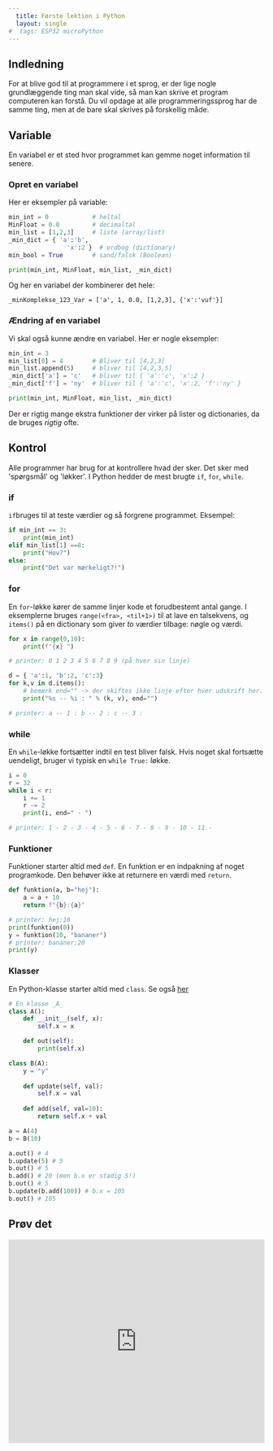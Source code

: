 ```yaml
---
  title: Første lektion i Python
  layout: single
#  tags: ESP32 microPython
---
```


## Indledning

For at blive god til at programmere i et sprog, er der lige nogle grundlæggende ting man skal vide, så man kan skrive et program computeren kan forstå.  Du vil opdage at alle programmeringssprog har de samme ting, men at de bare skal skrives på forskellig måde.

## Variable

En variabel er et sted hvor programmet kan gemme noget information til senere.

### Opret en variabel

Her er eksempler på variable:

```python
min_int = 0            # heltal
MinFloat = 0.0         # decimaltal
min_list = [1,2,3]     # liste (array/list)
_min_dict = { 'a':'b',
                'x':2 }  # ordbog (dictionary)
min_bool = True        # sand/falsk (Boolean)

print(min_int, MinFloat, min_list, _min_dict)
```

Og her en variabel der kombinerer det hele:

    _minKomplekse_123_Var = ['a', 1, 0.0, [1,2,3], {'x':'vuf'}]

### Ændring af en variabel

Vi skal også kunne ændre en variabel.  Her er nogle eksempler:

```python
min_int = 3
min_list[0] = 4        # Bliver til [4,2,3]
min_list.append(5)     # bliver til [4,2,3,5]
_min_dict['a'] = 'c'   # bliver til { 'a':'c', 'x':2 }
_min_dict['f'] = 'ny'  # bliver til { 'a':'c', 'x':2, 'f':'ny' }

print(min_int, MinFloat, min_list, _min_dict)
```

Der er rigtig mange ekstra funktioner der virker på lister og dictionaries, da de bruges _rigtig_ ofte.

## Kontrol

Alle programmer har brug for at kontrollere hvad der sker.  Det sker med 'spørgsmål' og 'løkker'.  I Python hedder de mest brugte `if`, `for`, `while`.

### if

`if`bruges til at teste værdier og så forgrene programmet.  Eksempel:

```python
if min_int == 3:
    print(min_int)
elif min_list[1] ==8:
    print("Hov?")
else:
    print("Det var mærkeligt?!")
```

### for

En `for`-løkke kører de samme linjer kode et forudbestemt antal gange.  I eksemplerne bruges `range(<fra>, <til+1>)` til at lave en talsekvens, og `items()` på en dictionary som giver _to_ værdier tilbage: nøgle og værdi.

```python
for x in range(0,10):
    print(f"{x} ")

# printer: 0 1 2 3 4 5 6 7 8 9 (på hver sin linje)

d = { 'a':1, 'b':2, 'c':3}
for k,v in d.items():
    # bemærk end="" -> der skiftes ikke linje efter hver udskrift her.
    print("%s -- %i : " % (k, v), end="")

# printer: a -- 1 : b -- 2 : c -- 3 :
```

### while

En `while`-løkke fortsætter indtil en test bliver falsk.  Hvis noget skal fortsætte uendeligt, bruger vi typisk en `while True:` løkke.

```python
i = 0
r = 32
while i < r:
    i += 1
    r -= 2
    print(i, end=" - ")

# printer: 1 - 2 - 3 - 4 - 5 - 6 - 7 - 8 - 9 - 10 - 11 -
```

### Funktioner

Funktioner starter altid med `def`.  En funktion er en indpakning af noget programkode. Den behøver ikke at returnere en værdi med `return`.

```python
def funktion(a, b="hej"):
    a = a + 10
    return f"{b}:{a}"

# printer: hej:10
print(funktion(0))
y = funktion(10, "bananer")
# printer: bananer:20
print(y)
```
### Klasser  

En Python-klasse starter altid med `class`.  Se også [her](/codingpirates/esp32/microPython-programstruktur)

```python
# En klasse _A_
class A():
    def __init__(self, x):
        self.x = x

    def out(self):
        print(self.x)

class B(A):
    y = "y"
    
    def update(self, val):
        self.x = val
        
    def add(self, val=10):
        return self.x + val

a = A(4)
b = B(10)

a.out() # 4
b.update(5) # 5
b.out() # 5
b.add() # 20 (men b.x er stadig 5!)
b.out() # 5
b.update(b.add(100)) # b.x = 105
b.out() # 105
```

## Prøv det

<iframe frameborder="0" width="100%" height="400px" src="https://create.withcode.uk/embed/PdH"><a target="_blank" href="https://create.withcode.uk/python/PdH">create.withcode.uk</a></iframe>